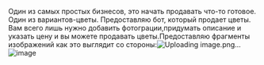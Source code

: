 Один из самых простых бизнесов, это начать продавать что-то готовое. Один из вариантов-цветы. Предоставляю бот, который продает цветы. Вам всего лишь нужно добавить фотограции,придумать описание и указать цену и вы можете продавать цветы.Предоставляю фрагменты изображений как это выглядит со стороны:![Uploading image.png…]()
![image](https://github.com/Danliazxc23/NewFlowersBot/assets/101957303/8a54e58b-30cb-42b9-ade5-71495a59b1d4)
